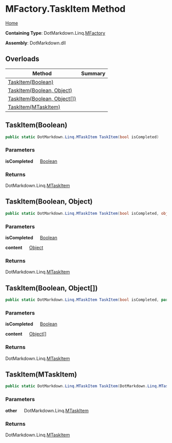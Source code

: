# MFactory\.TaskItem Method

[Home](../../../../README.md)

**Containing Type**: DotMarkdown\.Linq\.[MFactory](../README.md)

**Assembly**: DotMarkdown\.dll

## Overloads

| Method | Summary |
| ------ | ------- |
| [TaskItem(Boolean)](#DotMarkdown_Linq_MFactory_TaskItem_System_Boolean_) | |
| [TaskItem(Boolean, Object)](#DotMarkdown_Linq_MFactory_TaskItem_System_Boolean_System_Object_) | |
| [TaskItem(Boolean, Object\[\])](#DotMarkdown_Linq_MFactory_TaskItem_System_Boolean_System_Object___) | |
| [TaskItem(MTaskItem)](#DotMarkdown_Linq_MFactory_TaskItem_DotMarkdown_Linq_MTaskItem_) | |

## TaskItem\(Boolean\) <a name="DotMarkdown_Linq_MFactory_TaskItem_System_Boolean_"></a>

```csharp
public static DotMarkdown.Linq.MTaskItem TaskItem(bool isCompleted)
```

### Parameters

**isCompleted** &emsp; [Boolean](https://docs.microsoft.com/en-us/dotnet/api/system.boolean)

### Returns

DotMarkdown\.Linq\.[MTaskItem](../../MTaskItem/README.md)

## TaskItem\(Boolean, Object\) <a name="DotMarkdown_Linq_MFactory_TaskItem_System_Boolean_System_Object_"></a>

```csharp
public static DotMarkdown.Linq.MTaskItem TaskItem(bool isCompleted, object content)
```

### Parameters

**isCompleted** &emsp; [Boolean](https://docs.microsoft.com/en-us/dotnet/api/system.boolean)

**content** &emsp; [Object](https://docs.microsoft.com/en-us/dotnet/api/system.object)

### Returns

DotMarkdown\.Linq\.[MTaskItem](../../MTaskItem/README.md)

## TaskItem\(Boolean, Object\[\]\) <a name="DotMarkdown_Linq_MFactory_TaskItem_System_Boolean_System_Object___"></a>

```csharp
public static DotMarkdown.Linq.MTaskItem TaskItem(bool isCompleted, params object[] content)
```

### Parameters

**isCompleted** &emsp; [Boolean](https://docs.microsoft.com/en-us/dotnet/api/system.boolean)

**content** &emsp; [Object](https://docs.microsoft.com/en-us/dotnet/api/system.object)\[\]

### Returns

DotMarkdown\.Linq\.[MTaskItem](../../MTaskItem/README.md)

## TaskItem\(MTaskItem\) <a name="DotMarkdown_Linq_MFactory_TaskItem_DotMarkdown_Linq_MTaskItem_"></a>

```csharp
public static DotMarkdown.Linq.MTaskItem TaskItem(DotMarkdown.Linq.MTaskItem other)
```

### Parameters

**other** &emsp; DotMarkdown\.Linq\.[MTaskItem](../../MTaskItem/README.md)

### Returns

DotMarkdown\.Linq\.[MTaskItem](../../MTaskItem/README.md)

